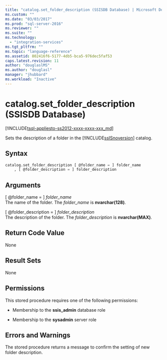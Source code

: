 ```yaml
---
title: "catalog.set_folder_description (SSISDB Database) | Microsoft Docs"
ms.custom: ""
ms.date: "03/03/2017"
ms.prod: "sql-server-2016"
ms.reviewer: ""
ms.suite: ""
ms.technology: 
  - "integration-services"
ms.tgt_pltfrm: ""
ms.topic: "language-reference"
ms.assetid: 802416f6-5177-4db5-bca5-976dec5faf53
caps.latest.revision: 11
author: "douglaslMS"
ms.author: "douglasl"
manager: "jhubbard"
ms.workload: "Inactive"
---
```

# catalog.set_folder_description (SSISDB Database)
[!INCLUDE[tsql-appliesto-ss2012-xxxx-xxxx-xxx_md](../../includes/tsql-appliesto-ss2012-xxxx-xxxx-xxx-md.md)]

  Sets the description of a folder in the [!INCLUDE[ssISnoversion](../../includes/ssisnoversion-md.md)] catalog.  
  
## Syntax  
  
```sql  
catalog.set_folder_description [ @folder_name = ] folder_name  
    , [ @folder_description = ] folder_description  
```  
  
## Arguments  
 [ @folder_name = ] *folder_name*  
 The name of the folder. The *folder_name* is **nvarchar(128)**.  
  
 [ @folder_description = ] *folder_description*  
 The description of the folder. The *folder_description* is **nvarchar(MAX)**.  
  
## Return Code Value  
 None  
  
## Result Sets  
 None  
  
## Permissions  
 This stored procedure requires one of the following permissions:  
  
-   Membership to the **ssis_admin** database role  
  
-   Membership to the **sysadmin** server role  
  
## Errors and Warnings  
 The stored procedure returns a message to confirm the setting of new folder description.  
  
  
